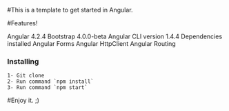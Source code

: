 #This is a template to get started in Angular.

#Features!

Angular 4.2.4
Bootstrap 4.0.0-beta
Angular CLI version 1.4.4
Dependencies installed
Angular Forms
Angular HttpClient
Angular Routing

### Installing
```
1- Git clone
2- Run command `npm install`
3- Run command `npm start`
```

#Enjoy it. ;)



